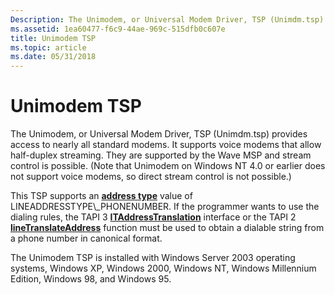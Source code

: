 ```yaml
---
Description: The Unimodem, or Universal Modem Driver, TSP (Unimdm.tsp) provides access to nearly all standard modems.
ms.assetid: 1ea60477-f6c9-44ae-969c-515dfb0c607e
title: Unimodem TSP
ms.topic: article
ms.date: 05/31/2018
---
```


# Unimodem TSP

The Unimodem, or Universal Modem Driver, TSP (Unimdm.tsp) provides access to nearly all standard modems. It supports voice modems that allow half-duplex streaming. They are supported by the Wave MSP and stream control is possible. (Note that Unimodem on Windows NT 4.0 or earlier does not support voice modems, so direct stream control is not possible.)

This TSP supports an [**address type**](https://msdn.microsoft.com/library/ms733291(v=VS.85).aspx) value of LINEADDRESSTYPE\_PHONENUMBER. If the programmer wants to use the dialing rules, the TAPI 3 [**ITAddressTranslation**](https://msdn.microsoft.com/library/ms728214(v=VS.85).aspx) interface or the TAPI 2 [**lineTranslateAddress**](https://msdn.microsoft.com/library/ms736136(v=VS.85).aspx) function must be used to obtain a dialable string from a phone number in canonical format.

The Unimodem TSP is installed with Windows Server 2003 operating systems, Windows XP, Windows 2000, Windows NT, Windows Millennium Edition, Windows 98, and Windows 95.

 

 



